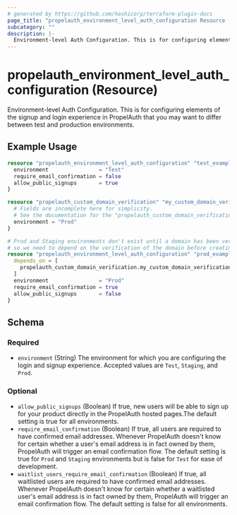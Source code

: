 ```yaml
---
# generated by https://github.com/hashicorp/terraform-plugin-docs
page_title: "propelauth_environment_level_auth_configuration Resource - propelauth"
subcategory: ""
description: |-
  Environment-level Auth Configuration. This is for configuring elements of the signup and login experience in PropelAuth that you may want to differ between test and production environments.
---
```


# propelauth_environment_level_auth_configuration (Resource)

Environment-level Auth Configuration. This is for configuring elements of the signup and login experience in PropelAuth that you may want to differ between test and production environments.

## Example Usage

```terraform
resource "propelauth_environment_level_auth_configuration" "test_example" {
  environment                = "Test"
  require_email_confirmation = false
  allow_public_signups       = true
}

resource "propelauth_custom_domain_verification" "my_custom_domain_verification" {
  # Fields are incomplete here for simplicity.
  # See the documentation for the "propelauth_custom_domain_verification" resource for more information
  environment = "Prod"
}

# Prod and Staging environments don't exist until a domain has been verified for them,
# so we need to depend on the verification of the domain before creating the environment-level auth configuration
resource "propelauth_environment_level_auth_configuration" "prod_example" {
  depends_on = [
    propelauth_custom_domain_verification.my_custom_domain_verification
  ]
  environment                = "Prod"
  require_email_confirmation = true
  allow_public_signups       = false
}
```

<!-- schema generated by tfplugindocs -->
## Schema

### Required

- `environment` (String) The environment for which you are configuring the login and signup experience. Accepted values are `Test`, `Staging`, and `Prod`.

### Optional

- `allow_public_signups` (Boolean) If true, new users will be able to sign up for your product directly in the PropelAuth hosted pages.The default setting is true for all environments.
- `require_email_confirmation` (Boolean) If true, all users are required to have confirmed email addresses. Whenever PropelAuth doesn't know for certain whether a user's email address is in fact owned by them, PropelAuth will trigger an email confirmation flow. The default setting is true for `Prod` and `Staging` environments but is false for `Test` for ease of development.
- `waitlist_users_require_email_confirmation` (Boolean) If true, all waitlisted users are required to have confirmed email addresses. Whenever PropelAuth doesn't know for certain whether a waitlisted user's email address is in fact owned by them, PropelAuth will trigger an email confirmation flow. The default setting is false for all environments.
